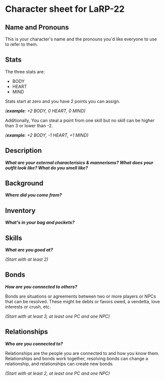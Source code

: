 # Character sheet for LaRP-22
## Name and Pronouns
This is your character's name and the pronouns you'd like everyone to use to refer to them. 
## Stats
The three stats are:
- BODY
- HEART
- MIND

Stats start at zero and you have 2 points you can assign.

_(**example**: +2 BODY, 0 HEART, 0 MIND)_

Additionally, You can steal a point from one skill but no skill can be higher than 3 or lower than -2. 

_(**example**: +2 BODY, -1 HEART, +1 MIND)_
## Description
_**What are your external characterisics & mannerisms? What does your outfit look like? What do you smell like?**_
## Background
_**Where did you come from?**_
## Inventory
_**What's in your bag and pockets?**_
## Skills
_**What are you good at?**_

_(Start with at least 2)_
## Bonds
_**How are you connected to others?**_

Bonds are situations or agreements between two or more players or NPCs that can be resolved. These might be debts or favors owed, a vendetta, love interests or crush, etc.

_(Start with at least 3, at least one PC and one NPC)_
## Relationships
_**Who are you connected to?**_ 

Relationships are the people you are connected to and how you know them. Relationships and bonds work together, resolving bonds can change a relationship, and relationships can create new bonds. 

_(Start with at least 2, at least one PC and one NPC)_

